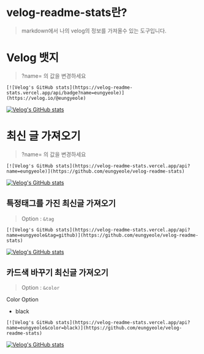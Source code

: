 # velog-readme-stats란?
> markdown에서 나의 velog의 정보를 가져올수 있는 도구입니다.

# Velog 뱃지
> ?name= 의 값을 변경하세요
```
[![Velog's GitHub stats](https://velog-readme-stats.vercel.app/api/badge?name=eungyeole)](https://velog.io/@eungyeole) 
```
[![Velog's GitHub stats](https://velog-readme-stats.vercel.app/api/badge?name=eungyeole)](https://velog.io/@eungyeole) 


# 최신 글 가져오기
> ?name= 의 값을 변경하세요
```
[![Velog's GitHub stats](https://velog-readme-stats.vercel.app/api?name=eungyeole)](https://github.com/eungyeole/velog-readme-stats)
```

[![Velog's GitHub stats](https://velog-readme-stats.vercel.app/api?name=eungyeole)](https://github.com/eungyeole/velog-readme-stats)

## 특정태그를 가진 최신글 가져오기
> Option : ```&tag```
```
[![Velog's GitHub stats](https://velog-readme-stats.vercel.app/api?name=eungyeole&tag=github)](https://github.com/eungyeole/velog-readme-stats)
```
[![Velog's GitHub stats](https://velog-readme-stats.vercel.app/api?name=eungyeole&tag=github)](https://github.com/eungyeole/velog-readme-stats)

## 카드색 바꾸기 최신글 가져오기
> Option : ```&color```

Color Option 
* black
```
[![Velog's GitHub stats](https://velog-readme-stats.vercel.app/api?name=eungyeole&color=black)](https://github.com/eungyeole/velog-readme-stats)
```
[![Velog's GitHub stats](https://velog-readme-stats.vercel.app/api?name=eungyeole&tag=github)](https://github.com/eungyeole/velog-readme-stats)


